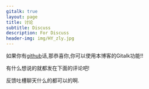 ```yaml
---
gitalk: true
layout: page
title: 讨论
subtitle: Discuss
description: For Discuss
header-img: img/HY_zly.jpg
---
```


如果你有[github](https://github.com/)话,那恭喜你,你可以使用本博客的Gitalk功能!!  

有什么想说的就都发在下面的评论吧!  

反馈吐槽聊天什么的都可以的啊.


